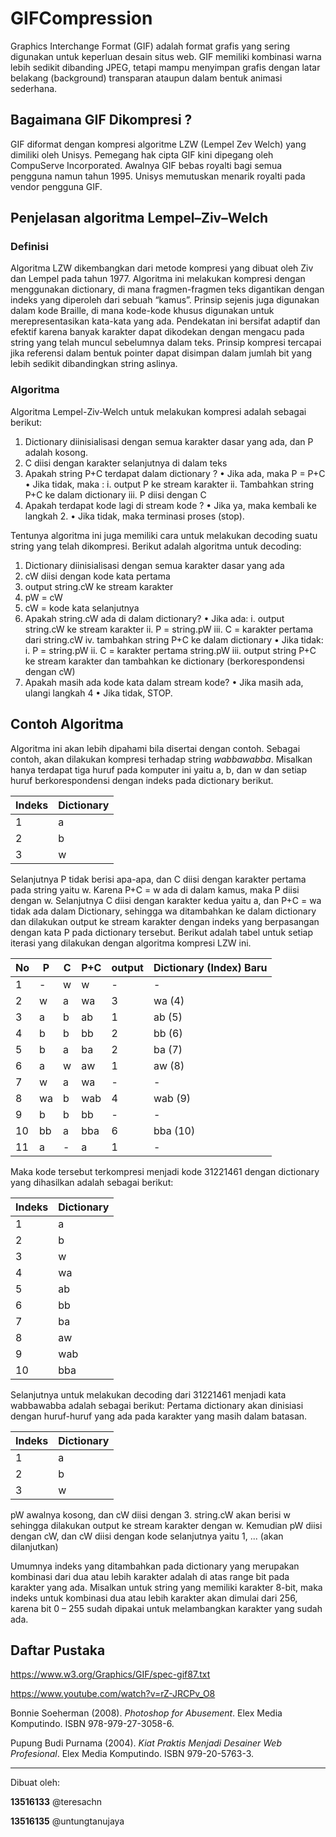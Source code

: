 # GIFCompression
Graphics Interchange Format (GIF) adalah format grafis yang sering digunakan untuk keperluan desain situs web. GIF memiliki kombinasi warna lebih sedikit dibanding JPEG, tetapi mampu menyimpan grafis dengan latar belakang (background) transparan ataupun dalam bentuk animasi sederhana.

## Bagaimana GIF Dikompresi ?
GIF diformat dengan kompresi algoritme LZW (Lempel Zev Welch) yang dimiliki oleh Unisys. Pemegang hak cipta GIF kini dipegang oleh CompuServe Incorporated. Awalnya GIF bebas royalti bagi semua pengguna namun tahun 1995. Unisys memutuskan menarik royalti pada vendor pengguna GIF.

## Penjelasan algoritma Lempel–Ziv–Welch
### Definisi
Algoritma LZW dikembangkan dari metode kompresi yang dibuat oleh Ziv dan Lempel pada tahun 1977. Algoritma ini melakukan kompresi dengan menggunakan dictionary, di mana fragmen-fragmen teks digantikan dengan indeks yang diperoleh dari sebuah “kamus”. Prinsip sejenis juga digunakan dalam kode Braille, di mana kode-kode khusus digunakan untuk merepresentasikan kata-kata yang ada. Pendekatan ini bersifat adaptif dan efektif karena banyak karakter dapat dikodekan dengan mengacu pada string yang telah muncul sebelumnya dalam teks. Prinsip kompresi tercapai jika referensi dalam bentuk pointer dapat disimpan dalam jumlah bit yang lebih sedikit dibandingkan string aslinya.

### Algoritma
Algoritma Lempel-Ziv-Welch untuk melakukan kompresi adalah sebagai berikut:

1. Dictionary diinisialisasi dengan semua karakter dasar yang ada, dan P adalah kosong. 
2. C diisi dengan karakter selanjutnya di dalam teks
3. Apakah string P+C terdapat dalam dictionary ?
  •	Jika ada, maka P = P+C
  •	Jika tidak, maka :
    i. output P ke stream karakter
    ii. Tambahkan string P+C ke dalam dictionary
    iii. P diisi dengan C
4. Apakah terdapat kode lagi di stream kode ?
  •	Jika ya, maka kembali ke langkah 2.
  •	Jika tidak, maka terminasi proses (stop).

Tentunya algoritma ini juga memiliki cara untuk melakukan decoding suatu string yang telah dikompresi. Berikut adalah algoritma untuk decoding:

1. Dictionary diinisialisasi dengan semua karakter dasar yang ada
2. cW diisi dengan kode kata pertama
3. output string.cW ke stream karakter
4. pW = cW
5. cW = kode kata selanjutnya
6. Apakah string.cW ada di dalam dictionary?
  • Jika ada:
    i. output string.cW ke stream karakter
    ii. P = string.pW
    iii. C = karakter pertama dari string.cW
    iv. tambahkan string P+C ke dalam dictionary
  • Jika tidak:
    i. P = string.pW
    ii. C = karakter pertama string.pW
    iii. output string P+C ke stream karakter dan tambahkan ke dictionary (berkorespondensi dengan cW)
7. Apakah masih ada kode kata dalam stream kode?
  • Jika masih ada, ulangi langkah 4
  • Jika tidak, STOP.

## Contoh Algoritma
Algoritma ini akan lebih dipahami bila disertai dengan contoh. Sebagai contoh, akan dilakukan kompresi terhadap string *wabbawabba*. Misalkan hanya terdapat tiga huruf pada komputer ini yaitu a, b, dan w dan setiap huruf berkorespondensi dengan indeks pada dictionary berikut.

Indeks | Dictionary
-------|-----------
1 | a
2 | b
3 | w

Selanjutnya P tidak berisi apa-apa, dan C diisi dengan karakter pertama pada string yaitu w. Karena P+C = w ada di dalam kamus, maka P diisi dengan w. Selanjutnya C diisi dengan karakter kedua yaitu a, dan P+C = wa tidak ada dalam Dictionary, sehingga wa ditambahkan ke dalam dictionary dan dilakukan output ke stream karakter dengan indeks yang berpasangan dengan kata P pada dictionary tersebut. Berikut adalah tabel untuk setiap iterasi yang dilakukan dengan algoritma kompresi LZW ini.

No | P | C | P+C | output | Dictionary (Index) Baru
---|---|---|-----|--------|------------------------
1 | - | w | w | - | -
2 | w | a | wa | 3 | wa (4)
3 | a | b | ab | 1 | ab (5)
4 | b | b | bb | 2 | bb (6)
5 | b | a | ba | 2 | ba (7)
6 | a | w | aw | 1 | aw (8)
7 | w | a | wa | - | -
8 | wa | b | wab | 4 | wab (9)
9 | b | b | bb | - | -
10 | bb | a | bba | 6 | bba (10)
11 | a | - | a | 1 | -

Maka kode tersebut terkompresi menjadi kode 31221461 dengan dictionary yang dihasilkan adalah sebagai berikut:

Indeks | Dictionary
-------|-----------
1 | a
2 | b
3 | w
4 | wa
5 | ab
6 | bb
7 | ba
8 | aw
9 | wab
10 | bba

Selanjutnya untuk melakukan decoding dari 31221461 menjadi kata wabbawabba adalah sebagai berikut:
Pertama dictionary akan dinisiasi dengan huruf-huruf yang ada pada karakter yang masih dalam batasan.

Indeks | Dictionary
-------|-----------
1 | a
2 | b
3 | w

pW awalnya kosong, dan cW diisi dengan 3. string.cW akan berisi w sehingga dilakukan output ke stream karakter dengan w. Kemudian pW diisi dengan cW, dan cW diisi dengan kode selanjutnya yaitu 1, ... (akan dilanjutkan)

Umumnya indeks yang ditambahkan pada dictionary yang merupakan kombinasi dari dua atau lebih karakter adalah di atas range bit pada karakter yang ada. Misalkan untuk string yang memiliki karakter 8-bit, maka indeks untuk kombinasi dua atau lebih karakter akan dimulai dari 256, karena bit 0 – 255 sudah dipakai untuk melambangkan karakter yang sudah ada.

## Daftar Pustaka
https://www.w3.org/Graphics/GIF/spec-gif87.txt

https://www.youtube.com/watch?v=rZ-JRCPv_O8

Bonnie Soeherman (2008). *Photoshop for Abusement*. Elex Media Komputindo. ISBN 978-979-27-3058-6.

Pupung Budi Purnama (2004). *Kiat Praktis Menjadi Desainer Web Profesional*. Elex Media Komputindo. ISBN 979-20-5763-3.

-------
Dibuat oleh:

**13516133** @teresachn 

**13516135** @untungtanujaya